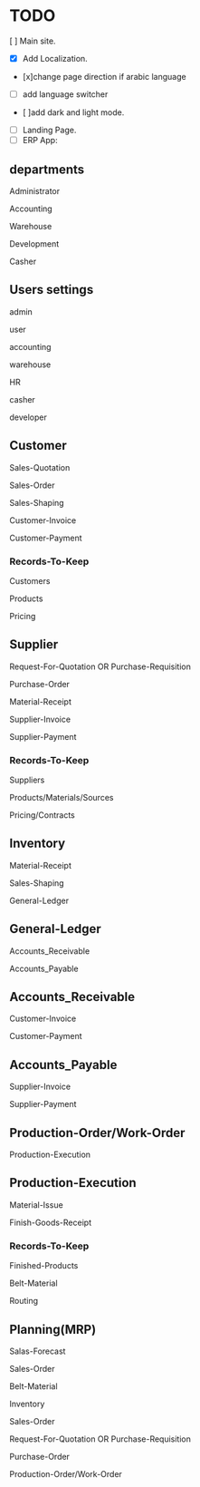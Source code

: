 # TODO

[ ] Main site.

- [x] Add Localization.
- [x]change page direction if arabic language
- [ ] add language switcher
- [ ]add dark and light mode.
- [ ] Landing Page.
- [ ] ERP App:

## departments

Administrator

Accounting

Warehouse

Development

Casher

## Users settings

admin

user

accounting

warehouse

HR

casher

developer

## Customer

Sales-Quotation

Sales-Order

Sales-Shaping

Customer-Invoice

Customer-Payment

### Records-To-Keep

Customers

Products

Pricing

## Supplier

Request-For-Quotation OR Purchase-Requisition

Purchase-Order

Material-Receipt

Supplier-Invoice

Supplier-Payment

### Records-To-Keep

Suppliers

Products/Materials/Sources

Pricing/Contracts

## Inventory

Material-Receipt

Sales-Shaping

General-Ledger

## General-Ledger

Accounts_Receivable

Accounts_Payable

## Accounts_Receivable

Customer-Invoice

Customer-Payment

## Accounts_Payable

Supplier-Invoice

Supplier-Payment

## Production-Order/Work-Order

Production-Execution

## Production-Execution

Material-Issue

Finish-Goods-Receipt

### Records-To-Keep

Finished-Products

Belt-Material

Routing

## Planning(MRP)

Salas-Forecast

Sales-Order

Belt-Material

Inventory

Sales-Order

Request-For-Quotation OR Purchase-Requisition

Purchase-Order

Production-Order/Work-Order
